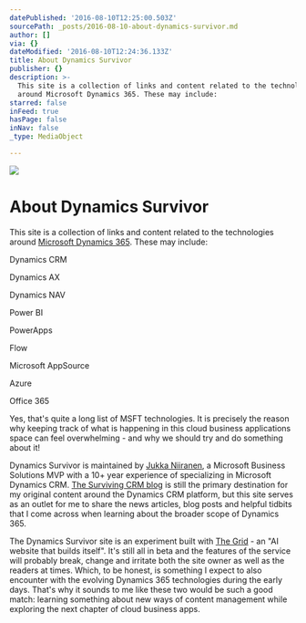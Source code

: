 ```yaml
---
datePublished: '2016-08-10T12:25:00.503Z'
sourcePath: _posts/2016-08-10-about-dynamics-survivor.md
author: []
via: {}
dateModified: '2016-08-10T12:24:36.133Z'
title: About Dynamics Survivor
publisher: {}
description: >-
  This site is a collection of links and content related to the technologies
  around Microsoft Dynamics 365. These may include:
starred: false
inFeed: true
hasPage: false
inNav: false
_type: MediaObject

---
```

![](https://the-grid-user-content.s3-us-west-2.amazonaws.com/106ece97-3bad-4936-a521-58ee3260380b.png)

# About Dynamics Survivor

This site is a collection of links and content related to the technologies around [Microsoft Dynamics 365][0]. These may include:

Dynamics CRM

Dynamics AX

Dynamics NAV

Power BI

PowerApps

Flow

Microsoft AppSource

Azure

Office 365

Yes, that's quite a long list of MSFT technologies. It is precisely the reason why keeping track of what is happening in this cloud business applications space can feel overwhelming - and why we should try and do something about it!

Dynamics Survivor is maintained by [Jukka Niiranen][1], a Microsoft Business Solutions MVP with a 10+ year experience of specializing in Microsoft Dynamics CRM. [The Surviving CRM blog][2] is still the primary destination for my original content around the Dynamics CRM platform, but this site serves as an outlet for me to share the news articles, blog posts and helpful tidbits that I come across when learning about the broader scope of Dynamics 365\.

The Dynamics Survivor site is an experiment built with [The Grid][3] - an "AI website that builds itself". It's still all in beta and the features of the service will probably break, change and irritate both the site owner as well as the readers at times. Which, to be honest, is something I expect to also encounter with the evolving Dynamics 365 technologies during the early days. That's why it sounds to me like these two would be such a good match: learning something about new ways of content management while exploring the next chapter of cloud business apps.

[0]: https://www.microsoft.com/en-us/dynamics/dynamics-365 "Microsoft Dynamics 365"
[1]: https://twitter.com/jukkan "@jukkan"
[2]: http://survivingcrm.com/
[3]: https://thegrid.io/